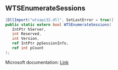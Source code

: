 ## WTSEnumerateSessions

```csharp
[DllImport("wtsapi32.dll", SetLastError = true)]
public static extern bool WTSEnumerateSessions(
   IntPtr hServer,
   int Reserved,
   int Version,
   ref IntPtr ppSessionInfo,
   ref int pCount
);
```

Microsoft documentation: [Link](https://docs.microsoft.com/en-us/windows/win32/api/wtsapi32/nf-wtsapi32-wtsenumeratesessionsa)
